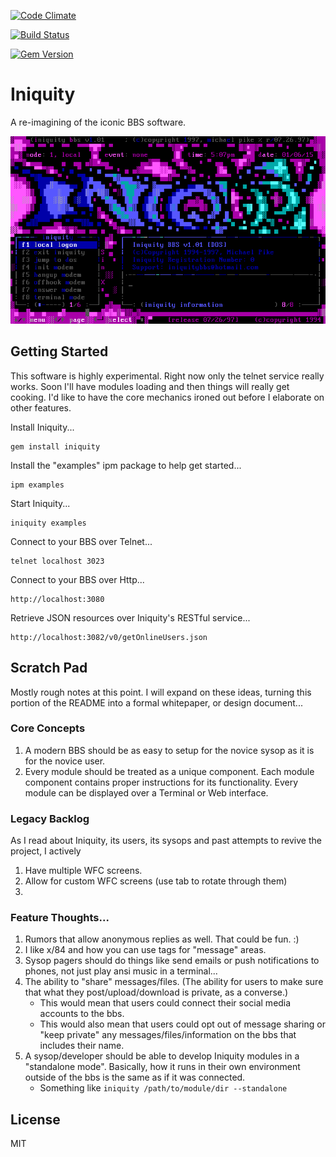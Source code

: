 [![Code Climate](https://codeclimate.com/github/dwyl/esta/badges/gpa.png)](https://codeclimate.com/github/iniquitybbs/iniquity)

[![Build Status](https://travis-ci.org/iniquitybbs/iniquity.png?branch=master)](https://travis-ci.org/iniquitybbs/iniquity)

[![Gem Version](https://badge.fury.io/rb/iniquity.png)](https://badge.fury.io/rb/iniquity)


# Iniquity
A re-imagining of the iconic BBS software.

<p align="left">
    <img src="https://raw.githubusercontent.com/bertrandom/press-enter/gh-pages/iniquity.png" height="300">
</p>

## Getting Started
This software is highly experimental. Right now only the telnet service really works. Soon I'll have modules loading and then things will really get cooking. I'd like to have the
core mechanics ironed out before I elaborate on other features.

Install Iniquity...

    gem install iniquity

Install the "examples" ipm package to help get started...

    ipm examples

Start Iniquity...

    iniquity examples

Connect to your BBS over Telnet...

    telnet localhost 3023

Connect to your BBS over Http...

    http://localhost:3080

Retrieve JSON resources over Iniquity's RESTful service...

    http://localhost:3082/v0/getOnlineUsers.json

## Scratch Pad
Mostly rough notes at this point. I will expand on these ideas, turning this portion of the README into a formal whitepaper, or design document...

### Core Concepts
1. A modern BBS should be as easy to setup for the novice sysop as it is for the novice user.
2. Every module should be treated as a unique component. Each module component contains proper
instructions for its functionality. Every module can be displayed over a Terminal or Web interface.

### Legacy Backlog
As I read about Iniquity, its users, its sysops and past attempts to revive the project, I actively
1. Have multiple WFC screens.
2. Allow for custom WFC screens (use tab to rotate through them)
3.

### Feature Thoughts...

1. Rumors that allow anonymous replies as well. That could be fun. :)
2. I like x/84 and how you can use tags for "message" areas.
3. Sysop pagers should do things like send emails or push notifications to phones, not just play ansi music in a terminal...
4. The ability to "share" messages/files. (The ability for users to make sure that what they post/upload/download is private, as a converse.)
    - This would mean that users could connect their social media accounts to the bbs.
    - This would also mean that users could opt out of message sharing or "keep private" any messages/files/information on the bbs that includes their name.
5. A sysop/developer should be able to develop Iniquity modules in a "standalone mode". Basically, how it runs in their own environment outside of the bbs is the same as if it was connected.
    -  Something like `iniquity /path/to/module/dir --standalone`

## License
MIT
